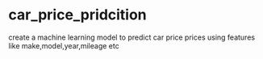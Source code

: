 # car_price_pridcition
create a machine learning model to predict car price prices using features like make,model,year,mileage etc  
